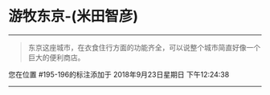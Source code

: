 # 游牧东京-(米田智彦)

---

> 东京这座城市，在衣食住行方面的功能齐全，可以说整个城市简直好像一个巨大的便利商店。

您在位置 #195-196的标注添加于 2018年9月23日星期日 下午12:24:38

---

